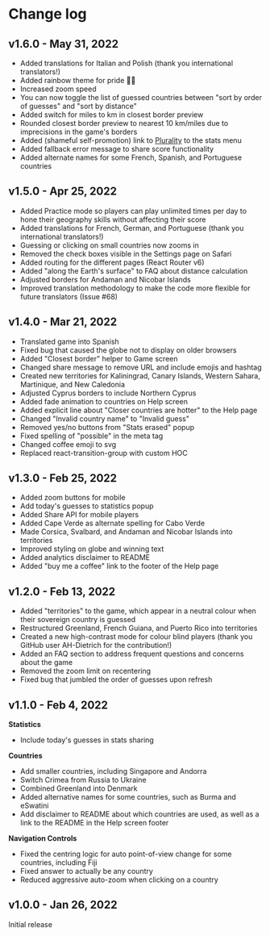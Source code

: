 # Change log

## v1.6.0 - May 31, 2022
- Added translations for Italian and Polish (thank you international translators!)
- Added rainbow theme for pride 🏳️‍🌈
- Increased zoom speed
- You can now toggle the list of guessed countries between "sort by order of guesses" and "sort by distance"
- Added switch for miles to km in closest border preview
- Rounded closest border preview to nearest 10 km/miles due to imprecisions in the game's borders
- Added (shameful self-promotion) link to [Plurality](https://plurality.fun) to the stats menu
- Added fallback error message to share score functionality
- Added alternate names for some French, Spanish, and Portuguese countries

## v1.5.0 - Apr 25, 2022
- Added Practice mode so players can play unlimited times per day to hone their geography skills without affecting their score
- Added translations for French, German, and Portuguese (thank you international translators!)
- Guessing or clicking on small countries now zooms in
- Removed the check boxes visible in the Settings page on Safari
- Added routing for the different pages (React Router v6)
- Added "along the Earth's surface" to FAQ about distance calculation
- Adjusted borders for Andaman and Nicobar Islands
- Improved translation methodology to make the code more flexible for future translators (Issue #68)

## v1.4.0 - Mar 21, 2022
- Translated game into Spanish
- Fixed bug that caused the globe not to display on older browsers
- Added "Closest border" helper to Game screen
- Changed share message to remove URL and include emojis and hashtag
- Created new territories for Kaliningrad, Canary Islands, Western Sahara, Martinique, and New Caledonia
- Adjusted Cyprus borders to include Northern Cyprus
- Added fade animation to countries on Help screen
- Added explicit line about "Closer countries are hotter" to the Help page
- Changed "Invalid country name" to "Invalid guess"
- Removed yes/no buttons from "Stats erased" popup
- Fixed spelling of "possible" in the meta tag
- Changed coffee emoji to svg
- Replaced react-transition-group with custom HOC

## v1.3.0 - Feb 25, 2022
- Added zoom buttons for mobile
- Add today's guesses to statistics popup
- Added Share API for mobile players
- Added Cape Verde as alternate spelling for Cabo Verde
- Made Corsica, Svalbard, and Andaman and Nicobar Islands into territories
- Improved styling on globe and winning text
- Added analytics disclaimer to README
- Added "buy me a coffee" link to the footer of the Help page

## v1.2.0 - Feb 13, 2022

- Added "territories" to the game, which appear in a neutral colour when their sovereign country is guessed
- Restructured Greenland, French Guiana, and Puerto Rico into territories
- Created a new high-contrast mode for colour blind players (thank you GitHub user AH-Dietrich for the contribution!)
- Added an FAQ section to address frequent questions and concerns about the game
- Removed the zoom limit on recentering
- Fixed bug that jumbled the order of guesses upon refresh

## v1.1.0 - Feb 4, 2022

**Statistics**
- Include today's guesses in stats sharing

**Countries**
- Add smaller countries, including Singapore and Andorra
- Switch Crimea from Russia to Ukraine
- Combined Greenland into Denmark
- Added alternative names for some countries, such as Burma and eSwatini
- Add disclaimer to README about which countries are used, as well as a link to the README in the Help screen footer 

**Navigation Controls**
- Fixed the centring logic for auto point-of-view change for some countries, including Fiji
- Fixed answer to actually be any country
- Reduced aggressive auto-zoom when clicking on a country


## v1.0.0 - Jan 26, 2022

Initial release